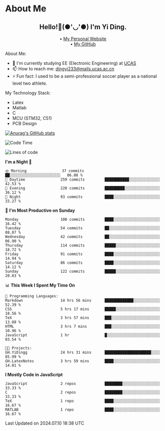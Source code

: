 # About Me

<h2 style="text-align:center;"> Hello!👋(●'◡'●) I'm Yi Ding.</h2>

<div style="text-align:center;">
  • <a href="https://yidingg.github.io/YiDingg">My Personal Website</a><br>
  • <a href="https://github.com/YiDingg">My GitHub</a>
</div>

About Me:
- 🔭 I'm currently studying EE (Electronic Engineering) at [UCAS](https://www.ucas.ac.cn/)
- 📫 How to reach me: dingyi233@mails.ucas.ac.cn
- ⚡ Fun fact: I used to be a semi-professional soccer player as a national level two athlete.

My Technology Stack:
- Latex
- Matlab
- C
- MCU (STM32, C51)
- PCB Design

[![Anurag's GitHub stats](https://github-readme-stats.vercel.app/api?username=YiDingg)](https://github.com/anuraghazra/github-readme-stats)

<!--START_SECTION:waka-->
![Code Time](http://img.shields.io/badge/Code%20Time-149%20hrs%2049%20mins-blue)

![Lines of code](https://img.shields.io/badge/From%20Hello%20World%20I%27ve%20Written-488.4%20thousand%20lines%20of%20code-blue)

**I'm a Night 🦉** 

```text
🌞 Morning                37 commits          ██░░░░░░░░░░░░░░░░░░░░░░░   06.08 % 
🌆 Daytime                259 commits         ███████████░░░░░░░░░░░░░░   42.53 % 
🌃 Evening                220 commits         █████████░░░░░░░░░░░░░░░░   36.12 % 
🌙 Night                  93 commits          ████░░░░░░░░░░░░░░░░░░░░░   15.27 % 
```
📅 **I'm Most Productive on Sunday** 

```text
Monday                   100 commits         ████░░░░░░░░░░░░░░░░░░░░░   16.42 % 
Tuesday                  54 commits          ██░░░░░░░░░░░░░░░░░░░░░░░   08.87 % 
Wednesday                42 commits          ██░░░░░░░░░░░░░░░░░░░░░░░   06.90 % 
Thursday                 114 commits         █████░░░░░░░░░░░░░░░░░░░░   18.72 % 
Friday                   91 commits          ████░░░░░░░░░░░░░░░░░░░░░   14.94 % 
Saturday                 86 commits          ████░░░░░░░░░░░░░░░░░░░░░   14.12 % 
Sunday                   122 commits         █████░░░░░░░░░░░░░░░░░░░░   20.03 % 
```


📊 **This Week I Spent My Time On** 

```text
💬 Programming Languages: 
Markdown                 14 hrs 56 mins      █████████████░░░░░░░░░░░░   52.39 % 
CSS                      5 hrs 17 mins       █████░░░░░░░░░░░░░░░░░░░░   18.56 % 
TeX                      3 hrs 57 mins       ███░░░░░░░░░░░░░░░░░░░░░░   13.88 % 
HTML                     3 hrs 7 mins        ███░░░░░░░░░░░░░░░░░░░░░░   10.96 % 
JavaScript               1 hr                █░░░░░░░░░░░░░░░░░░░░░░░░   03.54 % 

🐱‍💻 Projects: 
GH.YiDingg               24 hrs 31 mins      █████████████████████░░░░   85.99 % 
GH.LatexNotes            3 hrs 59 mins       ████░░░░░░░░░░░░░░░░░░░░░   14.01 % 
```

**I Mostly Code in JavaScript** 

```text
JavaScript               2 repos             ████████░░░░░░░░░░░░░░░░░   33.33 % 
C                        2 repos             ████████░░░░░░░░░░░░░░░░░   33.33 % 
TeX                      1 repo              ████░░░░░░░░░░░░░░░░░░░░░   16.67 % 
MATLAB                   1 repo              ████░░░░░░░░░░░░░░░░░░░░░   16.67 % 
```




 Last Updated on 2024.07.10 18:38 UTC
<!--END_SECTION:waka-->
